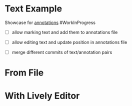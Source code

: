 # Text Example

Showcase for [annotations](edit:/src/client/annotations.js) #WorkInProgress

- [ ] allow marking text and add them to annotations file
- [ ] allow editing text and update position in annotations file
- [ ] merge different commits of text/annotation pairs


<script>
import {AnnotatedText, Annotation, default as AnnotationSet} from "src/client/annotations.js"

var container = lively.query(this, "lively-container");
(async () => {
  var base = container.getDir()
  var textURL = base + "/text.txt"
  var annotationsURL = base + "/text.txt.l4a"


  var text = await textURL.fetchText()
  var annotationSource = await annotationsURL.fetchText() // JSONL format

  var annotatedText = new AnnotatedText(text, annotationSource)
  
  var html = annotatedText.toHTML()

  var textPre = document.createElement("pre")
  textPre.textContent = text

  var annotationsPre = document.createElement("pre")
  annotationsPre.textContent = annotationSource

  var markupPre = document.createElement("pre")
  markupPre.textContent = html
  
  var rendered = <div style="white-space: pre;"></div>
  rendered.innerHTML = html
  
  return <div>
    <h4>Text:</h4> {textPre}
    <h4>Annotations:</h4> {annotationsPre}
    <h4>Gernerated Markup:</h4> {markupPre}
    <h4>Rendered:</h4>
    {rendered}
  </div>
})()

</script>

# From File

<script>

(async () => {
  var text = await AnnotatedText.fromURL(
    "https://lively-kernel.org/lively4/lively4-jens/demos/annotations/text.txt",
    "https://lively-kernel.org/lively4/lively4-jens/demos/annotations/text.txt.l4a")
    
  return text.toHTML()    
})()
</script>

<script>
// #META #Example of Mini-Custom Editor, like in the first days of Lively4
(async () => {
  let textURL = "https://lively-kernel.org/lively4/lively4-jens/demos/annotations/text.txt"
  let annotationURL = "https://lively-kernel.org/lively4/lively4-jens/demos/annotations/text.txt.l4a"

  var editor = await (<lively-code-mirror style="width:800px; height:100px"></lively-code-mirror>)
  editor.mode = "text"
  var cm = editor.editor
  
  let text
  
  
  async function loadText() {
    text  = await AnnotatedText.fromURL(textURL, annotationURL)
    editor.value = text.text
    for(let ea of text.annotations) {
      ea.codeMirrorMark(cm)
    }
    lively.notify("loaded text")
  }
  await loadText()
  
  
  function markColor(color="yellow") {
    var from  = cm.indexFromPos(cm.getCursor("from"))
    var to  = cm.indexFromPos(cm.getCursor("to"))
  
    var annotation = new Annotation({from: from, to: to, name: "color", color: color})
    text.annotations.add(annotation)
    annotation.codeMirrorMark(cm)
   
  }
  
  async function saveText() {
    text.setText(editor.value) // annotatons are updated automatically...
  
    // #TODO, since we are in an editor session that supported annotations, we should extract the annotations 
    // back from code mirror, that saves us potentially unreliable "diff-match-patch" updating of index positions 
    // and can also handle copy and paste
    
    await text.saveToURL(textURL, annotationURL)
    lively.notify("saved text")
  }
  
    
  
  lively.sleep(1).then( () => cm.refresh()) // #hack... do force display?
  return <div>
          <div>
            <button click={evt=> loadText()}>load</button>
            <button click={evt=> saveText()}>save</button>
            <button click={evt=> markColor("lightblue")} style="color:lightblue">mark</button>
            <button click={evt=> markColor("yellow")} style="color:yellow">mark</button>
          </div>
          {editor}
        </div>
})()
</script>



# With Lively Editor

<script>

(async () => {
  var text = await AnnotatedText.fromURL(
    "https://lively-kernel.org/lively4/lively4-jens/demos/annotations/text.txt",
    "https://lively-kernel.org/lively4/lively4-jens/demos/annotations/text.txt.l4a")
    
  return text.toHTML()    
})()
</script>

<script>
// #META #Example of Mini-Custom Editor, like in the first days of Lively4
(async () => {                     
  let textURL = "https://lively-kernel.org/lively4/lively4-jens/demos/annotations/text.txt"
  let text;
  let annotationsURL;

  let lastText;// for merging

  var livelyEditor = await (<lively-editor style="width:800px; height:100px"></lively-editor>)
  livelyEditor.addEventListener("loaded-file", async evt => {
      textURL = livelyEditor.getURL()
      annotationsURL = textURL + ".l4a" // or something else...
        
      text  = await AnnotatedText.fromURL(textURL, annotationsURL)
      text.annotations.renderCodeMirrorMarks(cm)
      
      lastText = text.clone()
      
  })
  async function saveAnnotations() {
    text.setText(livelyEditor.getText())
    
    var response = await fetch(annotationsURL, {
      method: 'PUT', 
      body: text.annotations.toJSONL(),
      headers: {lastversion: text.annotations.lastVersion }
    })
    var newVersion = response.headers.get("fileversion");
    var conflictVersion = response.headers.get("conflictversion");  
    if (conflictVersion) {
        await solveAnnotationConflict(newVersion, conflictVersion)
    }
    text.annotations.renderCodeMirrorMarks(cm)
  }
  
  
  livelyEditor.addEventListener("saved-file", async evt => {
    saveAnnotations()
  })
  livelyEditor.addEventListener("solved-conflict", evt => {
    // we can ignore this, since it will be solved... by the editor
    lively.notify("TEXT CONFLICT " + evt.detail.version )
  })

  let solvingConflict;

  async function solveAnnotationConflict(newVersion, otherVersion) {
    // solveConflict
    if (solvingConflict) {
      lively.warn("prevent endless recursion in solving conflict?")
      return
    }
    
    lively.notify("CONFLICT " + otherVersion)
    
    var parentAnnotations = lastText.annotations
    var otherAnnotationsSource = await fetch(annotationsURL, {
      headers: { fileversion: otherVersion }
    }).then(r => r.text());
    var otherAnnotations = AnnotationSet.fromJSONL(otherAnnotationsSource)
  
    var myAnnotations = text.annotations
    
    // only when no text diff.....
    var mergedAnnotations =   myAnnotations.merge(otherAnnotations, parentAnnotations)
      
    text.annotations = mergedAnnotations
    text.annotations.renderCodeMirrorMarks(cm)
    text.annotations.lastVersion = otherVersion
    
    solvingConflict = true;
    let stats = {}
    try {
      await saveAnnotations()
    } finally {
      solvingConflict = false;
    }
  }

  livelyEditor.setURL(textURL)
  livelyEditor.loadFile()
  
  var cm = await livelyEditor.awaitEditor()
  
  function markColor(color="yellow") {
    var from  = cm.indexFromPos(cm.getCursor("from"))
    var to  = cm.indexFromPos(cm.getCursor("to"))  
    var annotation = new Annotation({from: from, to: to, name: "color", color: color})
    text.setText(livelyEditor.getText())
    text.annotations.add(annotation)
    annotation.codeMirrorMark(cm)
  }
  
  function clearAnnotations() {
    var from  = cm.indexFromPos(cm.getCursor("from"))
    var to  = cm.indexFromPos(cm.getCursor("to"))
  
    text.annotations.removeFromTo(from, to)
    text.annotations.renderCodeMirrorMarks(cm) 
  }  
     
  lively.sleep(1).then( () => cm.refresh()) // #hack... do force display?
  return <div>
          <div>
            <button click={evt=> markColor("lightblue")} style="color:lightblue">mark</button>
            <button click={evt=> markColor("yellow")} style="color:yellow">mark</button>
            <button click={evt=> clearAnnotations()} style="">clear</button>
          </div>
          {livelyEditor}
        </div>
})()
</script>






